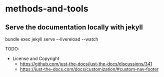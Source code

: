# methods-and-tools

## Serve the documentation locally with jekyll

bundle exec jekyll serve --livereload --watch

TODO:


- License and Copyright
    - https://github.com/just-the-docs/just-the-docs/discussions/341
    - https://just-the-docs.com/docs/customization/#custom-nav-footer